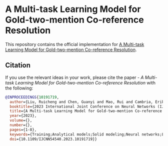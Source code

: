 # A Multi-task Learning Model for Gold-two-mention Co-reference Resolution

This repository contains the official implementation for [A Multi-task Learning Model for Gold-two-mention Co-reference Resolution](https://ieeexplore.ieee.org/document/10191719).


## Citation

If you use the relevant ideas in your work, please cite the paper - *A Multi-task Learning Model for Gold-two-mention Co-reference Resolution* with the following:

```bibtex
@INPROCEEDINGS{10191719,
  author={Liu, Ruicheng and Chen, Guanyi and Mao, Rui and Cambria, Erik},
  booktitle={2023 International Joint Conference on Neural Networks (IJCNN)}, 
  title={A Multi-task Learning Model for Gold-two-mention Co-reference Resolution}, 
  year={2023},
  volume={},
  number={},
  pages={1-8},
  keywords={Training;Analytical models;Solid modeling;Neural networks;Linguistics;Multitasking;Solids;Co-reference Resolution;Natural Language Processing;Linguistics;Deep Learning},
  doi={10.1109/IJCNN54540.2023.10191719}}

